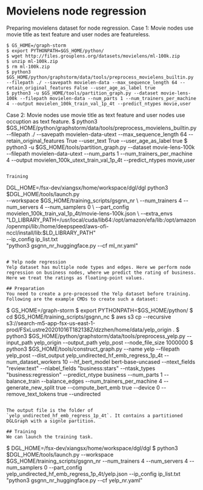 # Movielens node regression
Preparing movielens dataset for node regression. Case 1: Movie nodes use movie title as text feature and user nodes are featureless.
```
$ GS_HOME=/graph-storm
$ export PYTHONPATH=$GS_HOME/python/
$ wget http://files.grouplens.org/datasets/movielens/ml-100k.zip
$ unzip ml-100k.zip
$ rm ml-100k.zip
$ python3 $GS_HOME/python/graphstorm/data/tools/preprocess_movielens_builtin.py --filepath ./ --savepath movielen-data --max_sequence_length 64 --retain_original_features False --user_age_as_label true
$ python3 -u $GS_HOME/tools/partition_graph.py --dataset movie-lens-100k --filepath movielen-data --num_parts 1 --num_trainers_per_machine 4 --output movielen_100k_train_val_1p_4t --predict_ntypes movie,user
```

Case 2: Movie nodes use movie title as text feature and user nodes use occuption as text feature.
$ python3 $GS_HOME/python/graphstorm/data/tools/preprocess_movielens_builtin.py --filepath ./ --savepath movielen-data-utext --max_sequence_length 64 --retain_original_features True --user_text True --user_age_as_label true
$ python3 -u $GS_HOME/tools/partition_graph.py --dataset movie-lens-100k --filepath movielen-data-utext --num_parts 1 --num_trainers_per_machine 4 --output movielen_100k_utext_train_val_1p_4t --predict_ntypes movie,user
```

Training
```
DGL_HOME=/fsx-dev/xiangsx/home/workspace/dgl/dgl
python3 $DGL_HOME/tools/launch.py \
    --workspace $GS_HOME/training_scripts/gsgnn_nr \
    --num_trainers 4 --num_servers 4 --num_samplers 0 \
    --part_config movielen_100k_train_val_1p_4t/movie-lens-100k.json \
    --extra_envs "LD_LIBRARY_PATH=/usr/local/cuda/lib64:/opt/amazon/efa/lib:/opt/amazon/openmpi/lib:/home/deepspeed/aws-ofi-nccl/install/lib:$LD_LIBRARY_PATH" \
    --ip_config ip_list.txt \
    "python3 gsgnn_nr_huggingface.py --cf ml_nr.yaml"
```

# Yelp node regression
Yelp dataset has multiple node types and edges. Here we perform node regression on business nodes, where we predict the rating of business. Here we treat the ratings as floating-point values.

## Preparation
You need to create a pre-processed the Yelp dataset before training. Following are the example CMDs to create such a dataset:

```
$ GS_HOME=/graph-storm
$ export PYTHONPATH=$GS_HOME/python/
$ cd $GS_HOME/training_scripts/gsgnn_nc
$ aws s3 cp --recursive s3://search-m5-app-fsx-us-east-1-prod/FSxLustre20201016T182138Z/dzzhen/home/data/yelp_origin .
$ python3 $GS_HOME/python/graphstorm/data/tools/preprocess_yelp.py --input_path yelp_origin --output_path yelp_post --node_file_size 1000000
$ python3 $GS_HOME/tools/construct_graph.py --name yelp --filepath yelp_post --dist_output yelp_undirected_hf_emb_regress_1p_4t --num_dataset_workers 10 --hf_bert_model bert-base-uncased --ntext_fields "review:text" --nlabel_fields "business:stars" --ntask_types "business:regression" --predict_ntype business --num_parts 1 --balance_train --balance_edges --num_trainers_per_machine 4 --generate_new_split true --compute_bert_emb true --device 0 --remove_text_tokens true --undirected
```

The output file is the folder of `yelp_undirected_hf_emb_regress_1p_4t`. It contains a partitioned DGLGraph with a signle partition.

## Training
We can launch the training task.

```
$ DGL_HOME=/fsx-dev/xiangsx/home/workspace/dgl/dgl
$ python3 $DGL_HOME/tools/launch.py --workspace $GS_HOME/training_scripts/gsgnn_nr --num_trainers 4 --num_servers 4 --num_samplers 0 --part_config yelp_undirected_hf_emb_regress_1p_4t/yelp.json --ip_config ip_list.txt "python3 gsgnn_nr_huggingface.py --cf yelp_nr.yaml"

```
